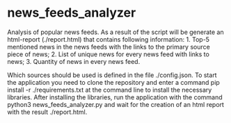 # news_feeds_analyzer
Analysis of popular news feeds.
As a result of the script will be generate an html-report (./report.html) that contains following information:
    1. Top-5 mentioned news in the news feeds with the links to the primary source piece of news; 
    2. List of unique news for every news feed with links to news;
    3. Quantity of news in every news feed.
    
Which sources should be used is defined in the file ./config.json.
To start the application you need to clone the repository and enter a command pip install -r ./requirements.txt
at the command line to install the necessary libraries. After installing the libraries, run the application with the command python3 news_feeds_analyzer.py and wait for the creation of an html report with the result ./report.html.
